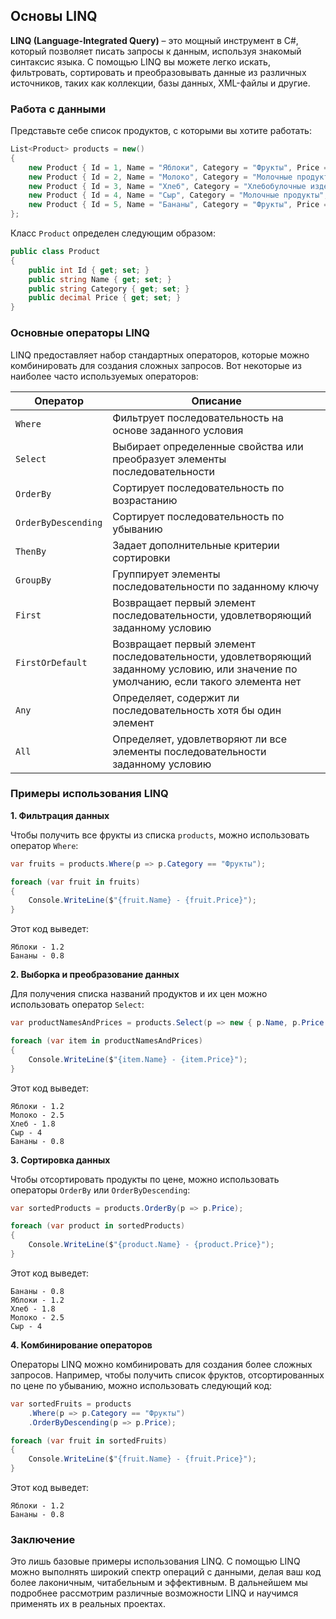## Основы LINQ

**LINQ (Language-Integrated Query)** – это мощный инструмент в C#, который позволяет писать запросы к данным, используя знакомый синтаксис языка. С помощью LINQ вы можете легко искать, фильтровать, сортировать и преобразовывать данные из различных источников, таких как коллекции, базы данных, XML-файлы и другие.

### Работа с данными

Представьте себе список продуктов, с которыми вы хотите работать:

```csharp
List<Product> products = new()
{
    new Product { Id = 1, Name = "Яблоки", Category = "Фрукты", Price = 1.2m },
    new Product { Id = 2, Name = "Молоко", Category = "Молочные продукты", Price = 2.5m },
    new Product { Id = 3, Name = "Хлеб", Category = "Хлебобулочные изделия", Price = 1.8m },
    new Product { Id = 4, Name = "Сыр", Category = "Молочные продукты", Price = 4.0m },
    new Product { Id = 5, Name = "Бананы", Category = "Фрукты", Price = 0.8m }
};
```

Класс `Product` определен следующим образом:

```csharp
public class Product
{
    public int Id { get; set; }
    public string Name { get; set; }
    public string Category { get; set; }
    public decimal Price { get; set; }
}
```

### Основные операторы LINQ

LINQ предоставляет набор стандартных операторов, которые можно комбинировать для создания сложных запросов. Вот некоторые из наиболее часто используемых операторов:

| Оператор | Описание |
|---|---|
| `Where` | Фильтрует последовательность на основе заданного условия |
| `Select` | Выбирает определенные свойства или преобразует элементы последовательности |
| `OrderBy` | Сортирует последовательность по возрастанию |
| `OrderByDescending` | Сортирует последовательность по убыванию |
| `ThenBy` | Задает дополнительные критерии сортировки |
| `GroupBy` | Группирует элементы последовательности по заданному ключу |
| `First` | Возвращает первый элемент последовательности, удовлетворяющий заданному условию |
| `FirstOrDefault` | Возвращает первый элемент последовательности, удовлетворяющий заданному условию, или значение по умолчанию, если такого элемента нет |
| `Any` | Определяет, содержит ли последовательность хотя бы один элемент |
| `All` | Определяет, удовлетворяют ли все элементы последовательности заданному условию |

### Примеры использования LINQ

**1. Фильтрация данных**

Чтобы получить все фрукты из списка `products`, можно использовать оператор `Where`:

```csharp
var fruits = products.Where(p => p.Category == "Фрукты");

foreach (var fruit in fruits)
{
    Console.WriteLine($"{fruit.Name} - {fruit.Price}");
}
```

Этот код выведет:

```
Яблоки - 1.2
Бананы - 0.8
```

**2. Выборка и преобразование данных**

Для получения списка названий продуктов и их цен можно использовать оператор `Select`:

```csharp
var productNamesAndPrices = products.Select(p => new { p.Name, p.Price });

foreach (var item in productNamesAndPrices)
{
    Console.WriteLine($"{item.Name} - {item.Price}");
}
```

Этот код выведет:

```
Яблоки - 1.2
Молоко - 2.5
Хлеб - 1.8
Сыр - 4
Бананы - 0.8
```

**3. Сортировка данных**

Чтобы отсортировать продукты по цене, можно использовать операторы `OrderBy` или `OrderByDescending`:

```csharp
var sortedProducts = products.OrderBy(p => p.Price);

foreach (var product in sortedProducts)
{
    Console.WriteLine($"{product.Name} - {product.Price}");
}
```

Этот код выведет:

```
Бананы - 0.8
Яблоки - 1.2
Хлеб - 1.8
Молоко - 2.5
Сыр - 4
```

**4. Комбинирование операторов**

Операторы LINQ можно комбинировать для создания более сложных запросов. Например, чтобы получить список фруктов, отсортированных по цене по убыванию, можно использовать следующий код:

```csharp
var sortedFruits = products
    .Where(p => p.Category == "Фрукты")
    .OrderByDescending(p => p.Price);

foreach (var fruit in sortedFruits)
{
    Console.WriteLine($"{fruit.Name} - {fruit.Price}");
}
```

Этот код выведет:

```
Яблоки - 1.2
Бананы - 0.8
```

### Заключение

Это лишь базовые примеры использования LINQ. С помощью LINQ можно выполнять широкий спектр операций с данными, делая ваш код более лаконичным, читабельным и эффективным. В дальнейшем мы подробнее рассмотрим различные возможности LINQ и научимся применять их в реальных проектах. 
